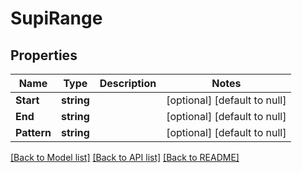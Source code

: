 # SupiRange

## Properties
Name | Type | Description | Notes
------------ | ------------- | ------------- | -------------
**Start** | **string** |  | [optional] [default to null]
**End** | **string** |  | [optional] [default to null]
**Pattern** | **string** |  | [optional] [default to null]

[[Back to Model list]](../README.md#documentation-for-models) [[Back to API list]](../README.md#documentation-for-api-endpoints) [[Back to README]](../README.md)

